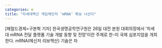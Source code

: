 ```yaml
---
categories: e
title: "차세대백신 게임체인저 ‘mRNA’ 확보 나선다"
---
```

[헤럴드경제=구본혁 기자] 한국생명공학연구원은 26일 대전 본원 대회의장에서 ʻ차세대 mRNA 전달 플랫폼 기술 개발 동향 및 전망ʼ이란 주제로 한-미 국제 심포지엄을 개최한다. mRNA(메신저 리보핵산) 기술은 차